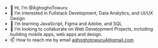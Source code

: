 - 👋 Hi, I’m @AghoghoTowuru
- 👀 I’m interested in Fullstack Development, Data Analytics, and UI/UX Design
- 🌱 I’m learning JavaScript, Figma and Adobe, and SQL 
- 💞️ I’m looking to collaborate on Web Development Projects, including building mobile apps, web apps and design.
- 📫 How to reach me by email aghoghotowuru4@gmail.com

<!---
AghoghoTowuru/AghoghoTowuru is a ✨ special ✨ repository because its `README.md` (this file) appears on your GitHub profile.
You can click the Preview link to take a look at your changes.
--->
